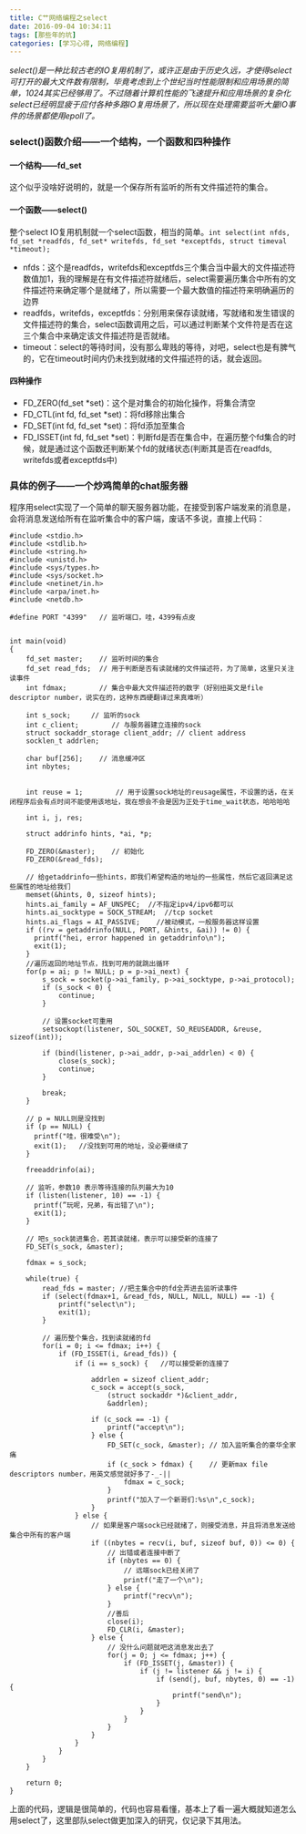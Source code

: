 ```yaml
---
title: C艹网络编程之select
date: 2016-09-04 10:34:11
tags: [那些年的坑]
categories: [学习心得, 网络编程]
---
```

*select()是一种比较古老的IO复用机制了，或许正是由于历史久远，才使得select可打开的最大文件数有限制，毕竟考虑到上个世纪当时性能限制和应用场景的简单，1024其实已经够用了。不过随着计算机性能的飞速提升和应用场景的复杂化
select已经明显疲于应付各种多路IO复用场景了，所以现在处理需要监听大量IO事件的场景都使用epoll了。*

### select()函数介绍——一个结构，一个函数和四种操作

#### 一个结构——fd_set
这个似乎没啥好说明的，就是一个保存所有监听的所有文件描述符的集合。

#### 一个函数——select()
整个select IO复用机制就一个select函数，相当的简单。`int select(int nfds, fd_set *readfds, fd_set* writefds, fd_set *exceptfds, struct timeval *timeout);`
- nfds：这个是readfds，writefds和exceptfds三个集合当中最大的文件描述符数值加1，我的理解是在有文件描述符就绪后，select需要遍历集合中所有的文件描述符来确定哪个是就绪了，所以需要一个最大数值的描述符来明确遍历的边界
- readfds，writefds，exceptfds：分别用来保存读就绪，写就绪和发生错误的文件描述符的集合，select函数调用之后，可以通过判断某个文件符是否在这三个集合中来确定该文件描述符是否就绪。
- timeout：select的等待时间，没有那么卑贱的等待，对吧，select也是有脾气的，它在timeout时间内仍未找到就绪的文件描述符的话，就会返回。

<!-- more -->

#### 四种操作
- FD_ZERO(fd_set *set)：这个是对集合的初始化操作，将集合清空
- FD_CTL(int fd, fd_set *set)：将fd移除出集合
- FD_SET(int fd, fd_set *set)：将fd添加至集合
- FD_ISSET(int fd, fd_set *set)：判断fd是否在集合中，在遍历整个fd集合的时候，就是通过这个函数还判断某个fd的就绪状态(判断其是否在readfds, writefds或者exceptfds中)

### 具体的例子——一个炒鸡简单的chat服务器
程序用select实现了一个简单的聊天服务器功能，在接受到客户端发来的消息是，会将消息发送给所有在监听集合中的客户端，废话不多说，直接上代码：
```
#include <stdio.h>
#include <stdlib.h>
#include <string.h>
#include <unistd.h>
#include <sys/types.h>
#include <sys/socket.h>
#include <netinet/in.h>
#include <arpa/inet.h>
#include <netdb.h>

#define PORT "4399"   // 监听端口，哇，4399有点皮


int main(void)
{
    fd_set master;    // 监听时间的集合
    fd_set read_fds;  // 用于判断是否有读就绪的文件描述符，为了简单，这里只关注读事件
    int fdmax;        // 集合中最大文件描述符的数字（好别扭英文是file descriptor number，说实在的，这种东西硬翻译过来真难听）

    int s_sock;     // 监听的sock
    int c_client;        // 与服务器建立连接的sock
    struct sockaddr_storage client_addr; // client address
    socklen_t addrlen;

    char buf[256];    // 消息缓冲区
    int nbytes;


    int reuse = 1;        // 用于设置sock地址的reusage属性，不设置的话，在关闭程序后会有点时间不能使用该地址，我在想会不会是因为正处于time_wait状态，哈哈哈哈

    int i, j, res;

    struct addrinfo hints, *ai, *p;

    FD_ZERO(&master);    // 初始化
    FD_ZERO(&read_fds);

    // 给getaddrinfo一些hints，即我们希望构造的地址的一些属性，然后它返回满足这些属性的地址给我们
    memset(&hints, 0, sizeof hints);
    hints.ai_family = AF_UNSPEC;  //不指定ipv4/ipv6都可以
    hints.ai_socktype = SOCK_STREAM;  //tcp socket
    hints.ai_flags = AI_PASSIVE;    //被动模式，一般服务器这样设置
    if ((rv = getaddrinfo(NULL, PORT, &hints, &ai)) != 0) {
      printf("hei, error happened in getaddrinfo\n");
      exit(1);
    }
    //遍历返回的地址节点，找到可用的就跳出循环
    for(p = ai; p != NULL; p = p->ai_next) {
        s_sock = socket(p->ai_family, p->ai_socktype, p->ai_protocol);
        if (s_sock < 0) {
            continue;
        }

        // 设置socket可重用
        setsockopt(listener, SOL_SOCKET, SO_REUSEADDR, &reuse, sizeof(int));

        if (bind(listener, p->ai_addr, p->ai_addrlen) < 0) {
            close(s_sock);
            continue;
        }

        break;
    }

    // p = NULL则是没找到
    if (p == NULL) {
      printf("哇，很难受\n");
      exit(1);   //没找到可用的地址，没必要继续了
    }

    freeaddrinfo(ai);

    // 监听，参数10 表示等待连接的队列最大为10
    if (listen(listener, 10) == -1) {
      printf(”玩呢，兄弟，有出错了\n");
      exit(1);
    }

    // 吧s_sock装进集合，若其读就绪，表示可以接受新的连接了
    FD_SET(s_sock, &master);

    fdmax = s_sock;

    while(true) {
        read_fds = master; //把主集合中的fd全弄进去监听读事件
        if (select(fdmax+1, &read_fds, NULL, NULL, NULL) == -1) {
            printf("select\n");
            exit(1);
        }

        // 遍历整个集合，找到读就绪的fd
        for(i = 0; i <= fdmax; i++) {
            if (FD_ISSET(i, &read_fds)) {
                if (i == s_sock) {   //可以接受新的连接了

                    addrlen = sizeof client_addr;
                    c_sock = accept(s_sock,
                        (struct sockaddr *)&client_addr,
                        &addrlen);

                    if (c_sock == -1) {
                        printf("accept\n");
                    } else {
                        FD_SET(c_sock, &master); // 加入监听集合的豪华全家痛
                        if (c_sock > fdmax) {    // 更新max file descriptors number，用英文感觉就好多了-_-||
                            fdmax = c_sock;
                        }
                        printf("加入了一个新哥们:%s\n",c_sock);
                    }
                } else {
                    // 如果是客户端sock已经就绪了，则接受消息，并且将消息发送给集合中所有的客户端
                    if ((nbytes = recv(i, buf, sizeof buf, 0)) <= 0) {
                        // 出错或者连接中断了
                        if (nbytes == 0) {
                            // 远端sock已经关闭了
                            printf("走了一个\n");
                        } else {
                            printf("recv\n");
                        }
                        //善后
                        close(i);
                        FD_CLR(i, &master);
                    } else {
                        // 没什么问题就吧这消息发出去了
                        for(j = 0; j <= fdmax; j++) {
                            if (FD_ISSET(j, &master)) {
                                if (j != listener && j != i) {
                                    if (send(j, buf, nbytes, 0) == -1) {
                                        printf("send\n");
                                    }
                                }
                            }
                        }
                    }
                }
            }
        }
    }

    return 0;
}
```
上面的代码，逻辑是很简单的，代码也容易看懂，基本上了看一遍大概就知道怎么用select了，这里部队select做更加深入的研究，仅记录下其用法。
